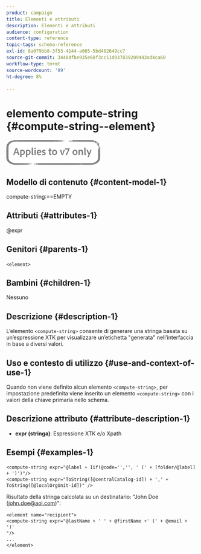 ```yaml
---
product: campaign
title: Elementi e attributi
description: Elementi e attributi
audience: configuration
content-type: reference
topic-tags: schema-reference
exl-id: 8a079bb8-3f53-4144-a065-5bd402649cc7
source-git-commit: 34404fbe935e68f3cc11d937839209443ad4ca60
workflow-type: tm+mt
source-wordcount: '89'
ht-degree: 8%

---
```


# elemento compute-string {#compute-string--element}

![](../../../assets/v7-only.svg)

## Modello di contenuto {#content-model-1}

compute-string:==EMPTY

## Attributi {#attributes-1}

@expr

## Genitori {#parents-1}

`<element>`

## Bambini {#children-1}

Nessuno

## Descrizione {#description-1}

L’elemento `<compute-string>` consente di generare una stringa basata su un’espressione XTK per visualizzare un’etichetta &quot;generata&quot; nell’interfaccia in base a diversi valori.

## Uso e contesto di utilizzo {#use-and-context-of-use-1}

Quando non viene definito alcun elemento `<compute-string>`, per impostazione predefinita viene inserito un elemento `<compute-string>` con i valori della chiave primaria nello schema.

## Descrizione attributo {#attribute-description-1}

* **expr (stringa)**: Espressione XTK e/o Xpath

## Esempi {#examples-1}

```
<compute-string expr="@label + Iif(@code='','', ' (' + [folder/@label] + ')')"/>  
<compute-string expr="ToString([@centralCatalog-id]) + ',' + ToString([@localOrgUnit-id])" />
```

Risultato della stringa calcolata su un destinatario: &quot;John Doe (john.doe@aol.com)&quot;:

```
<element name="recipient">
<compute-string expr="@lastName + ' ' + @firstName +' (' + @email + ')'
"/>
...
</element>
```
